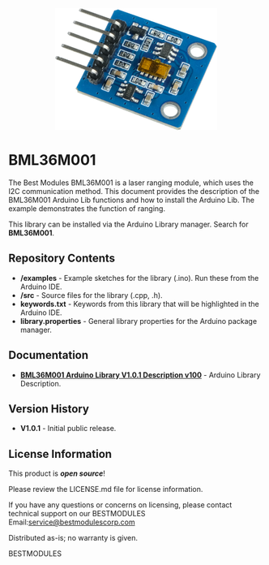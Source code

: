 <div align=center>
<img src="https://github.com/BestModules-Libraries/img/blob/main/BML36M001_V1.0.png" width="320" height="240"> 
</div> 


BML36M001 
===========================================================

The Best Modules BML36M001 is a laser ranging module, which uses the I2C communication method. This document provides the description of the BML36M001 Arduino Lib functions and how to install the Arduino Lib. The example demonstrates the function of ranging.



This library can be installed via the Arduino Library manager. Search for **BML36M001**. 

Repository Contents
-------------------

* **/examples** - Example sketches for the library (.ino). Run these from the Arduino IDE. 
* **/src** - Source files for the library (.cpp, .h).
* **keywords.txt** - Keywords from this library that will be highlighted in the Arduino IDE. 
* **library.properties** - General library properties for the Arduino package manager. 

Documentation 
-------------------

* **[BML36M001 Arduino Library V1.0.1 Description v100]( https://www.bestmodulescorp.com/bml36m001.html#tab-product2 )** - Arduino Library Description.

Version History  
-------------------

* **V1.0.1** - Initial public release.

License Information
-------------------

This product is _**open source**_! 

Please review the LICENSE.md file for license information. 

If you have any questions or concerns on licensing, please contact technical support on our BESTMODULES Email:service@bestmodulescorp.com

Distributed as-is; no warranty is given.

BESTMODULES
